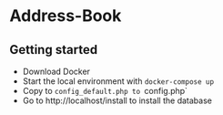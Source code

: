 # Address-Book

## Getting started

- Download Docker
- Start the local environment with `docker-compose up`
- Copy to `config_default.php to `config.php`
- Go to http://localhost/install to install the database
